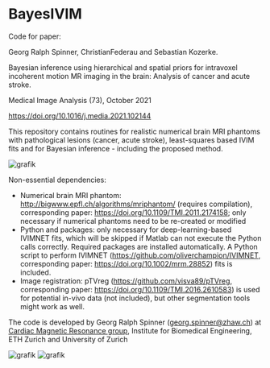 # BayesIVIM
Code for paper:

Georg Ralph Spinner, ChristianFederau and Sebastian Kozerke.

Bayesian inference using hierarchical and spatial priors for intravoxel incoherent motion MR imaging in the brain: Analysis of cancer and acute stroke.

Medical Image Analysis (73), October 2021

https://doi.org/10.1016/j.media.2021.102144


This repository contains routines for realistic numerical brain MRI phantoms with pathological lesions (cancer, acute stroke), least-squares based IVIM fits and for Bayesian inference - including the proposed method.

![grafik](https://user-images.githubusercontent.com/72972409/162079761-82bfce23-e9a3-4318-b07d-6baff36c6565.png)


Non-essential dependencies:
- Numerical brain MRI phantom: http://bigwww.epfl.ch/algorithms/mriphantom/ (requires compilation), corresponding paper: https://doi.org/10.1109/TMI.2011.2174158; only necessary if numerical phantoms need to be re-created or modified
- Python and packages: only necessary for deep-learning-based IVIMNET fits, which will be skipped if Matlab can not execute the Python calls correctly. Required packages are installed automatically. A Python script to perform IVIMNET (https://github.com/oliverchampion/IVIMNET, corresponding paper: https://doi.org/10.1002/mrm.28852) fits is included.
- Image registration: pTVreg (https://github.com/visva89/pTVreg, corresponding paper: https://doi.org/10.1109/TMI.2016.2610583) is used for potential in-vivo data (not included), but other segmentation tools might work as well.

The code is developed by Georg Ralph Spinner (georg.spinner@zhaw.ch) at [Cardiac Magnetic Resonance group](http://www.cmr.ethz.ch/), Institute for Biomedical Engineering, ETH Zurich and University of Zurich

![grafik](https://user-images.githubusercontent.com/72972409/162081594-2acc1dd5-7fbf-427b-ab28-74ea1eb60831.png)
![grafik](https://user-images.githubusercontent.com/72972409/162081219-26281bc8-53a3-4573-bad1-675fb4f9c41c.png)

